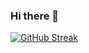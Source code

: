 ### Hi there 👋
[![GitHub Streak](https://streak-stats.demolab.com?user=leekirill&hide_border=true)](https://git.io/streak-stats)


<!--
[![GitHub Streak](https://streak-stats.demolab.com?user=leekirill&hide_border=true)](https://git.io/streak-stats)

Here are some ideas to get you started:

- 🔭 I’m currently working on ...
- 🌱 I’m currently learning ...
- 👯 I’m looking to collaborate on ...
- 🤔 I’m looking for help with ...
- 💬 Ask me about ...
- 📫 How to reach me: ...
- 😄 Pronouns: ...
- ⚡ Fun fact: ...
-->

